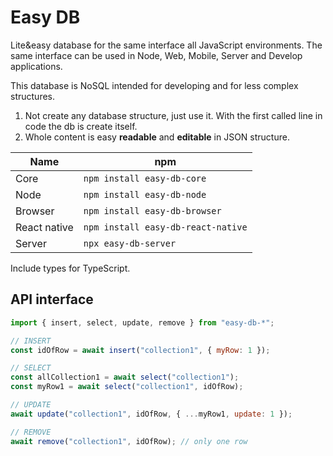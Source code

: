 # Easy DB

Lite&easy database for the same interface all JavaScript environments.
The same interface can be used in Node, Web, Mobile, Server and Develop applications.

This database is NoSQL intended for developing and for less complex structures.
1. Not create any database structure, just use it. With the first called line in code the db is create itself.
2. Whole content is easy **readable** and **editable** in JSON structure.

| Name          | npm                                  |
|---------------|--------------------------------------|
| Core          | `npm install easy-db-core`           |
| Node          | `npm install easy-db-node`           |
| Browser       | `npm install easy-db-browser`        |
| React native  | `npm install easy-db-react-native`   |
| Server        | `npx easy-db-server`                 |

Include types for TypeScript.

## API interface

```js
import { insert, select, update, remove } from "easy-db-*";

// INSERT
const idOfRow = await insert("collection1", { myRow: 1 });

// SELECT
const allCollection1 = await select("collection1");
const myRow1 = await select("collection1", idOfRow);

// UPDATE
await update("collection1", idOfRow, { ...myRow1, update: 1 });

// REMOVE
await remove("collection1", idOfRow); // only one row
```
